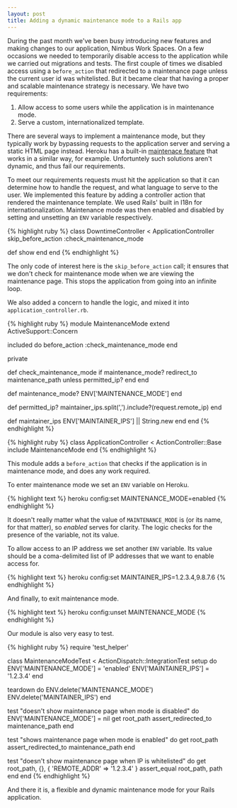 ```yaml
---
layout: post
title: Adding a dynamic maintenance mode to a Rails app
---
```


During the past month we've been busy introducing new features and making changes to our application, Nimbus Work Spaces. On a few occasions we needed to temporarily disable access to the application while we carried out migrations and tests. The first couple of times we disabled access using a `before_action` that redirected to a maintenance page unless the current user id was whitelisted. But it became clear that having a proper and scalable maintenance strategy is necessary. We have two requirements:

1. Allow access to some users while the application is in maintenance mode.
2. Serve a custom, internationalized template.

There are several ways to implement a maintenance mode, but they typically work by bypassing requests to the application server and serving a static HTML page instead. Heroku has a built-in [maintenace feature][1] that works in a similar way, for example. Unfortuntely such solutions aren't dynamic, and thus fail our requirements.

To meet our requirements requests must hit the application so that it can determine how to handle the request, and what language to serve to the user. We implemented this feature by adding a controller action that rendered the maintenance template. We used Rails' built in I18n for internationalization. Maintenance mode was then enabled and disabled by setting and unsetting an `ENV` variable respectively.

{% highlight ruby %}
class DowntimeController < ApplicationController
  skip_before_action :check_maintenance_mode

  def show
  end
end
{% endhighlight %}

The only code of interest here is the `skip_before_action` call; it ensures that we don't check for maintenance mode when we are viewing the maintenance page. This stops the application from going into an infinite loop.

We also added a concern to handle the logic, and mixed it into `application_controller.rb`.

{% highlight ruby %}
module MaintenanceMode
  extend ActiveSupport::Concern

  included do
    before_action :check_maintenance_mode
  end

private

  def check_maintenance_mode
    if maintenance_mode?
      redirect_to maintenance_path unless permitted_ip?
    end
  end

  def maintenance_mode?
    ENV['MAINTENANCE_MODE']
  end

  def permitted_ip?
    maintainer_ips.split(',').include?(request.remote_ip)
  end

  def maintainer_ips
    ENV['MAINTAINER_IPS'] || String.new
  end
end
{% endhighlight %}

{% highlight ruby %}
class ApplicationController < ActionController::Base
  include MaintenanceMode
end
{% endhighlight %}

This module adds a `before_action` that checks if the application is in maintenance mode, and does any work required.

To enter maintenance mode we set an `ENV` variable on Heroku.

{% highlight text %}
heroku config:set MAINTENANCE_MODE=enabled
{% endhighlight %}

It doesn't really matter what the value of `MAINTENANCE_MODE` is (or its name, for that matter), so *enabled* serves for clarity. The logic checks for the presence of the variable, not its value.

To allow access to an IP address we set another `ENV` variable. Its value should be a coma-delimited list of IP addresses that we want to enable access for.

{% highlight text %}
heroku config:set MAINTAINER_IPS=1.2.3.4,9.8.7.6
{% endhighlight %}

And finally, to exit maintenance mode.

{% highlight text %}
heroku config:unset MAINTENANCE_MODE
{% endhighlight %}

Our module is also very easy to test.

{% highlight ruby %}
require 'test_helper'

class MaintenanceModeTest < ActionDispatch::IntegrationTest
  setup do
    ENV['MAINTENANCE_MODE'] = 'enabled'
    ENV['MAINTAINER_IPS'] = '1.2.3.4'
  end

  teardown do
    ENV.delete('MAINTENANCE_MODE')
    ENV.delete('MAINTAINER_IPS')
  end

  test "doesn't show maintenance page when mode is disabled" do
    ENV['MAINTENANCE_MODE'] = nil
    get root_path
    assert_redirected_to maintenance_path
  end

  test "shows maintenance page when mode is enabled" do
    get root_path
    assert_redirected_to maintenance_path
  end

  test "doesn't show maintenance page when IP is whitelisted" do
    get root_path, {}, { 'REMOTE_ADDR' => '1.2.3.4' }
    assert_equal root_path, path
  end
end
{% endhighlight %}

And there it is, a flexible and dynamic maintenance mode for your Rails application.

[1]: https://devcenter.heroku.com/articles/maintenance-mode
